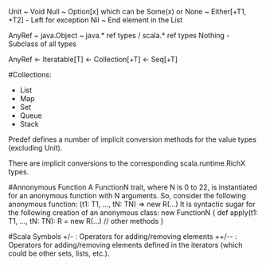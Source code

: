Unit ~ Void
Null ~ Option[x] which can be Some(x) or None  ~ Either[+T1, +T2] - Left for exception
Nil ~ End element in the List

AnyRef ~ java.Object ~ java.* ref types / scala.* ref types
Nothing - Subclass of all types

AnyRef <- Iteratable[T] <- Collection[+T] <- Seq[+T]

#Collections:
- List
- Map
- Set
- Queue
- Stack

Predef defines a number of implicit conversion methods for the value types (excluding Unit).

There are implicit conversions to the corresponding scala.runtime.RichX types.

#Annonymous Function
A FunctionN trait, where N is 0 to 22, is instantiated for an anonymous function with
N arguments. So, consider the following anonymous function:
          (t1: T1, ..., tN: TN) => new R(...)
It is syntactic sugar for the following creation of an anonymous class:
new FunctionN {
  def apply(t1: T1, ..., tN: TN): R = new R(...)
  // other methods
}

#Scala Symbols
+/- : Operators for adding/removing elements
++/-- : Operators for adding/removing elements defined in the iterators (which could be other sets, lists, etc.).

